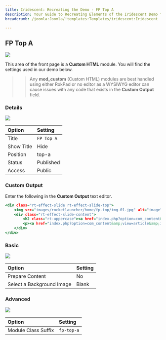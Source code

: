```yaml
---
title: Iridescent: Recreating the Demo - FP Top A
description: Your Guide to Recreating Elements of the Iridescent Demo for Joomla
breadcrumb: /joomla:Joomla/!templates:Templates/iridescent:Iridescent

---
```


FP Top A
-----

![][demo]

This area of the front page is a **Custom HTML** module. You will find the settings used in our demo below.

>> Any **mod_custom** (Custom HTML) modules are best handled using either RokPad or no editor as a WYSIWYG editor can cause issues with any code that exists in the **Custom Output** field.

### Details

![][demo2]

|   Option   |  Setting   |
| :--------- | :--------- |
| Title      | `FP Top A` |
| Show Title | Hide       |
| Position   | top-a      |
| Status     | Published  |
| Access     | Public     |

### Custom Output

Enter the following in the **Custom Output** text editor.

~~~ .html
<div class="rt-effect-slide rt-effect-slide-top">
    <img src="images/rocketlauncher/home/fp-top/img-01.jpg" alt="image"/>
    <div class="rt-effect-slide-content">
        <h2 class="rt-uppercase"><a href="index.php?option=com_content&amp;view=article&amp;id=6&amp;Itemid=118" class="fp-demo-url">Example Pages</a></h2>
        <p><a href="index.php?option=com_content&amp;view=article&amp;id=6&amp;Itemid=118" class="fp-demo-url">Sample layouts available <span class="hidden-tablet">for replication</span></a></p>
    </div>          
</div>
~~~

### Basic

![][demo3]

| Option                    | Setting     |
| :----------               | :---------- |
| Prepare Content           | No          |
| Select a Background Image | Blank       |

### Advanced

![][demo4]

|        Option       |  Setting   |
| :------------------ | :--------- |
| Module Class Suffix | `fp-top-a` |

[demo]: assets/demo_2.jpeg
[demo2]: assets/demo_2a.jpeg
[demo3]: assets/demo_2b.jpeg
[demo4]: assets/demo_2c.jpeg
